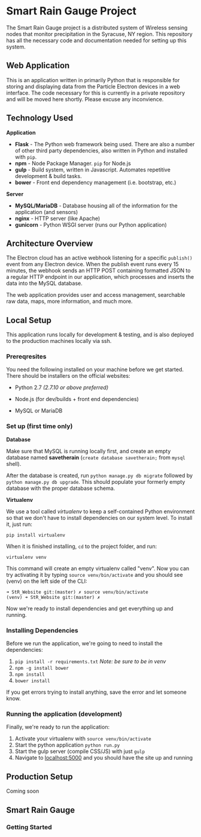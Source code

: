 Smart Rain Gauge Project
========================

The Smart Rain Gauge project is a distributed system of Wireless sensing nodes that monitor precipitation in the Syracuse, NY region. This repository has all the necessary code and documentation needed for setting up this system.


Web Application
---------------

This is an application written in primarily Python that is responsible for storing and displaying data from the Particle Electron devices in a web interface. The code necessary for this is currently in a private repository and will be moved here shortly. Please excuse any inconvience. 

## Technology Used

**Application**

- **Flask** - The Python web framework being used. There are also a number of other third party dependencies, also written in Python and installed with `pip`.
- **npm** - Node Package Manager. `pip` for Node.js
- **gulp** - Build system, written in Javascript. Automates repetitive development & build tasks.
- **bower** - Front end dependency management (i.e. bootstrap, etc.)

**Server**

- **MySQL/MariaDB** - Database housing all of the information for the application (and sensors)
- **nginx** - HTTP server (like Apache)
- **gunicorn** - Python WSGI server (runs our Python application)

## Architecture Overview

The Electron cloud has an active webhook listening for a specific `publish()` event from any Electron device. When the publish event runs every 15 minutes, the webhook sends an HTTP POST containing formatted JSON to a regular HTTP endpoint in our application, which processes and inserts the data into the MySQL database.

The web application provides user and access management, searchable raw data, maps, more information, and much more.

## Local Setup

This application runs locally for development & testing, and is also deployed to the production machines locally via ssh.

### Prereqresites

You need the following installed on your machine before we get started. There should be installers on the official websites:

- Python 2.7 _(2.7.10 or above preferred)_

- Node.js (for dev/builds + front end dependencies)

- MySQL or MariaDB

### Set up (first time only)

**Database**

Make sure that MySQL is running locally first, and create an empty database named **savetherain** (`create database savetherain;` from `mysql` shell). 

After the database is created, run `python manage.py db migrate` followed by `python manage.py db upgrade`. This should populate your formerly empty database with the proper database schema.

**Virtualenv**

We use a tool called _virtualenv_ to keep a self-contained Python environment so that we don't have to install dependencies on our system level. To install it, just run:

`pip install virtualenv`

When it is finished installing, `cd` to the project folder, and run:

`virtualenv venv`

This command will create an empty virtualenv called "venv". Now you can try activating it by typing `source venv/bin/activate` and you should see (venv) on the left side of the CLI:

```shell
➜ StR_Website git:(master) ✗ source venv/bin/activate
(venv) ➜ StR_Website git:(master) ✗
```

Now we're ready to install dependencies and get everything up and running.

### Installing Dependencies

Before we run the application, we're going to need to install the dependencies:

1. `pip install -r requirements.txt` _Note: be sure to be in venv_
2. `npm -g install bower`
3. `npm install`
4. `bower install`

If you get errors trying to install anything, save the error and let someone know.

### Running the application (development)

Finally, we're ready to run the application:

1. Activate your virtualenv with `source venv/bin/activate`
2. Start the python application `python run.py`
3. Start the gulp server (compile CSS/JS) with just `gulp`
4. Navigate to [localhost:5000](localhost:5000) and you should have the site up and running




## Production Setup

Coming soon


Smart Rain Gauge
----------------

### Getting Started
